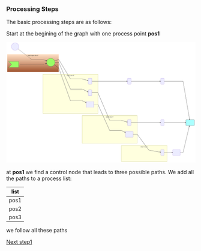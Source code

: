 ### Processing Steps

The basic processing steps are as follows:

Start at the begining of the graph with one process point __pos1__

![](regex-graph-1.svg)

at __pos1__ we find a control node that leads to three possible paths. We add all the paths to a process list:

| list |
| --- |
| pos1 |
| pos2 |
| pos3 |

we follow all these paths

[Next step1](process2.md)
